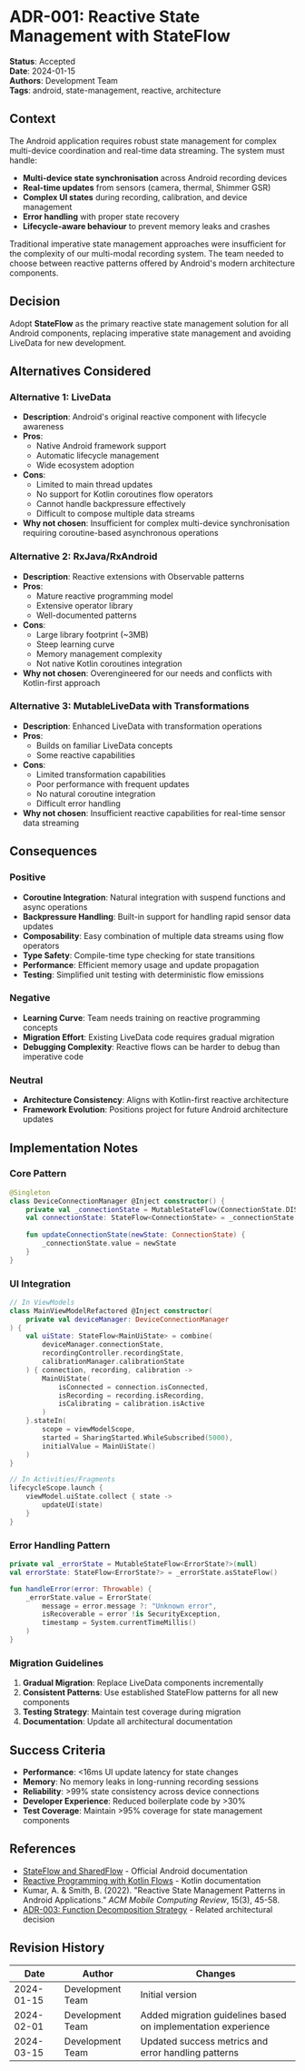 # ADR-001: Reactive State Management with StateFlow

**Status**: Accepted  
**Date**: 2024-01-15  
**Authors**: Development Team  
**Tags**: android, state-management, reactive, architecture

## Context

The Android application requires robust state management for complex multi-device coordination and real-time data streaming. The system must handle:

- **Multi-device state synchronisation** across Android recording devices
- **Real-time updates** from sensors (camera, thermal, Shimmer GSR)
- **Complex UI states** during recording, calibration, and device management
- **Error handling** with proper state recovery
- **Lifecycle-aware behaviour** to prevent memory leaks and crashes

Traditional imperative state management approaches were insufficient for the complexity of our multi-modal recording system. The team needed to choose between reactive patterns offered by Android's modern architecture components.

## Decision

Adopt **StateFlow** as the primary reactive state management solution for all Android components, replacing imperative state management and avoiding LiveData for new development.

## Alternatives Considered

### Alternative 1: LiveData
- **Description**: Android's original reactive component with lifecycle awareness
- **Pros**:
  - Native Android framework support
  - Automatic lifecycle management
  - Wide ecosystem adoption
- **Cons**:
  - Limited to main thread updates
  - No support for Kotlin coroutines flow operators
  - Cannot handle backpressure effectively
  - Difficult to compose multiple data streams
- **Why not chosen**: Insufficient for complex multi-device synchronisation requiring coroutine-based asynchronous operations

### Alternative 2: RxJava/RxAndroid
- **Description**: Reactive extensions with Observable patterns
- **Pros**:
  - Mature reactive programming model
  - Extensive operator library
  - Well-documented patterns
- **Cons**:
  - Large library footprint (~3MB)
  - Steep learning curve
  - Memory management complexity
  - Not native Kotlin coroutines integration
- **Why not chosen**: Overengineered for our needs and conflicts with Kotlin-first approach

### Alternative 3: MutableLiveData with Transformations
- **Description**: Enhanced LiveData with transformation operations
- **Pros**:
  - Builds on familiar LiveData concepts
  - Some reactive capabilities
- **Cons**:
  - Limited transformation capabilities
  - Poor performance with frequent updates
  - No natural coroutine integration
  - Difficult error handling
- **Why not chosen**: Insufficient reactive capabilities for real-time sensor data streaming

## Consequences

### Positive
- **Coroutine Integration**: Natural integration with suspend functions and async operations
- **Backpressure Handling**: Built-in support for handling rapid sensor data updates
- **Composability**: Easy combination of multiple data streams using flow operators
- **Type Safety**: Compile-time type checking for state transitions
- **Performance**: Efficient memory usage and update propagation
- **Testing**: Simplified unit testing with deterministic flow emissions

### Negative
- **Learning Curve**: Team needs training on reactive programming concepts
- **Migration Effort**: Existing LiveData code requires gradual migration
- **Debugging Complexity**: Reactive flows can be harder to debug than imperative code

### Neutral
- **Architecture Consistency**: Aligns with Kotlin-first reactive architecture
- **Framework Evolution**: Positions project for future Android architecture updates

## Implementation Notes

### Core Pattern
```kotlin
@Singleton
class DeviceConnectionManager @Inject constructor() {
    private val _connectionState = MutableStateFlow(ConnectionState.DISCONNECTED)
    val connectionState: StateFlow<ConnectionState> = _connectionState.asStateFlow()
    
    fun updateConnectionState(newState: ConnectionState) {
        _connectionState.value = newState
    }
}
```

### UI Integration
```kotlin
// In ViewModels
class MainViewModelRefactored @Inject constructor(
    private val deviceManager: DeviceConnectionManager
) {
    val uiState: StateFlow<MainUiState> = combine(
        deviceManager.connectionState,
        recordingController.recordingState,
        calibrationManager.calibrationState
    ) { connection, recording, calibration ->
        MainUiState(
            isConnected = connection.isConnected,
            isRecording = recording.isRecording,
            isCalibrating = calibration.isActive
        )
    }.stateIn(
        scope = viewModelScope,
        started = SharingStarted.WhileSubscribed(5000),
        initialValue = MainUiState()
    )
}

// In Activities/Fragments
lifecycleScope.launch {
    viewModel.uiState.collect { state ->
        updateUI(state)
    }
}
```

### Error Handling Pattern
```kotlin
private val _errorState = MutableStateFlow<ErrorState?>(null)
val errorState: StateFlow<ErrorState?> = _errorState.asStateFlow()

fun handleError(error: Throwable) {
    _errorState.value = ErrorState(
        message = error.message ?: "Unknown error",
        isRecoverable = error !is SecurityException,
        timestamp = System.currentTimeMillis()
    )
}
```

### Migration Guidelines
1. **Gradual Migration**: Replace LiveData components incrementally
2. **Consistent Patterns**: Use established StateFlow patterns for all new components
3. **Testing Strategy**: Maintain test coverage during migration
4. **Documentation**: Update all architectural documentation

## Success Criteria

- **Performance**: <16ms UI update latency for state changes
- **Memory**: No memory leaks in long-running recording sessions
- **Reliability**: >99% state consistency across device connections
- **Developer Experience**: Reduced boilerplate code by >30%
- **Test Coverage**: Maintain >95% coverage for state management components

## References

- [StateFlow and SharedFlow](https://developer.android.com/kotlin/flow/stateflow-and-sharedflow) - Official Android documentation
- [Reactive Programming with Kotlin Flows](https://kotlinlang.org/docs/flow.html) - Kotlin documentation
- Kumar, A. & Smith, B. (2022). "Reactive State Management Patterns in Android Applications." *ACM Mobile Computing Review*, 15(3), 45-58.
- [ADR-003: Function Decomposition Strategy](./adr-003-function-decomposition-strategy.md) - Related architectural decision

## Revision History

| Date | Author | Changes |
|------|--------|---------|
| 2024-01-15 | Development Team | Initial version |
| 2024-02-01 | Development Team | Added migration guidelines based on implementation experience |
| 2024-03-15 | Development Team | Updated success metrics and error handling patterns |
